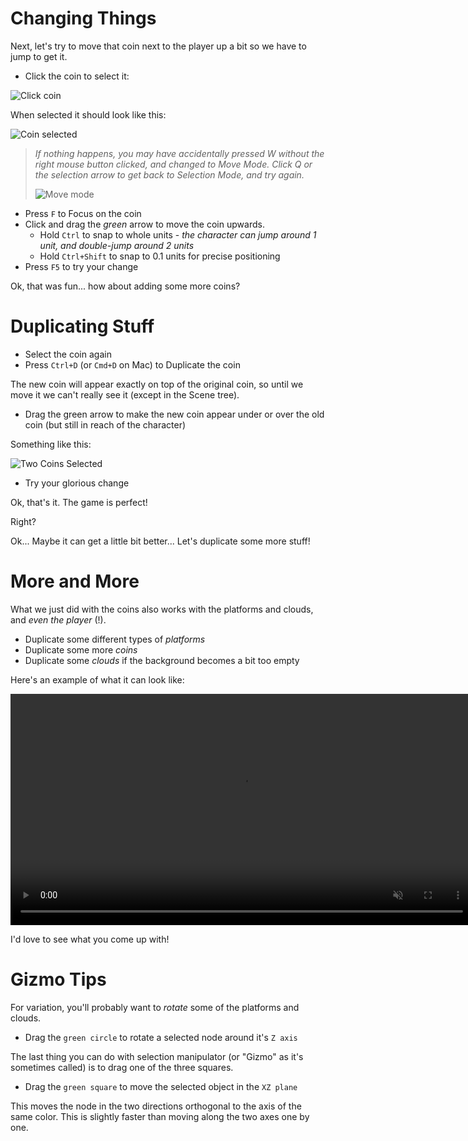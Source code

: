 # Changing Things

Next, let's try to move that coin next to the player up a bit so we have to jump to get it.

* Click the coin to select it:

![Click coin](res/click_coin.png)

When selected it should look like this:

![Coin selected](res/coin_selected.png)

> _If nothing happens, you may have accidentally pressed W without the right mouse button clicked, and changed to Move Mode. Click Q or the selection arrow to get back to Selection Mode, and try again._
>
> ![Move mode](../assets/move_mode.png)

* Press ```F``` to Focus on the coin
* Click and drag the *green* arrow to move the coin upwards.  
  * Hold ```Ctrl``` to snap to whole units - *the character can jump around 1 unit, and double-jump around 2 units*
  * Hold ```Ctrl+Shift``` to snap to 0.1 units for precise positioning
* Press ```F5``` to try your change

Ok, that was fun... how about adding some more coins?

# Duplicating Stuff

* Select the coin again
* Press ```Ctrl+D``` (or ```Cmd+D``` on Mac) to Duplicate the coin

The new coin will appear exactly on top of the original coin, so until we move it we can't really see it (except in the Scene tree).

* Drag the green arrow to make the new coin appear under or over the old coin (but still in reach of the character)

Something like this:

![Two Coins Selected](res/two_coins_selected.png)

* Try your glorious change

Ok, that's it. The game is perfect!

Right?

Ok... Maybe it can get a little bit better... Let's duplicate some more stuff!

# More and More

What we just did with the coins also works with the platforms and clouds, and *even the player* (!).

* Duplicate some different types of _platforms_
* Duplicate some more _coins_
* Duplicate some _clouds_ if the background becomes a bit too empty

Here's an example of what it can look like:

<p><video muted controls width="740px"><source src="res/3d_platformer_variation.mp4" type="video/mp4"></video></p>

I'd love to see what you come up with!

# Gizmo Tips

For variation, you'll probably want to _rotate_ some of the platforms and clouds.

* Drag the ```green circle``` to rotate a selected node around it's ```Z axis```

The last thing you can do with selection manipulator (or "Gizmo" as it's sometimes called) is to drag one of the three squares.

* Drag the ```green square``` to move the selected object in the ```XZ plane```

This moves the node in the two directions orthogonal to the axis of the same color. This is slightly faster than moving along the two axes one by one.
